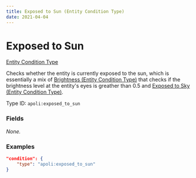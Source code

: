 ```yaml
---
title: Exposed to Sun (Entity Condition Type)
date: 2021-04-04
---
```


# Exposed to Sun

[Entity Condition Type](../entity_condition_types.md)

Checks whether the entity is currently exposed to the sun, which is essentially a mix of [Brightness (Entity Condition Type)](brightness.md) that checks if the brightness level at the entity's eyes is greather than 0.5 and [Exposed to Sky (Entity Condition Type)](exposed_to_sky.md).

Type ID: `apoli:exposed_to_sun`

### Fields

_None._

### Examples

```json
"condition": {
    "type": "apoli:exposed_to_sun"
}
```
